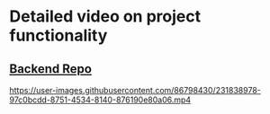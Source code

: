 # Detailed video on project functionality

## [Backend Repo](https://github.com/md-jishan-ansari/memories_backend)

https://user-images.githubusercontent.com/86798430/231838978-97c0bcdd-8751-4534-8140-876190e80a06.mp4

